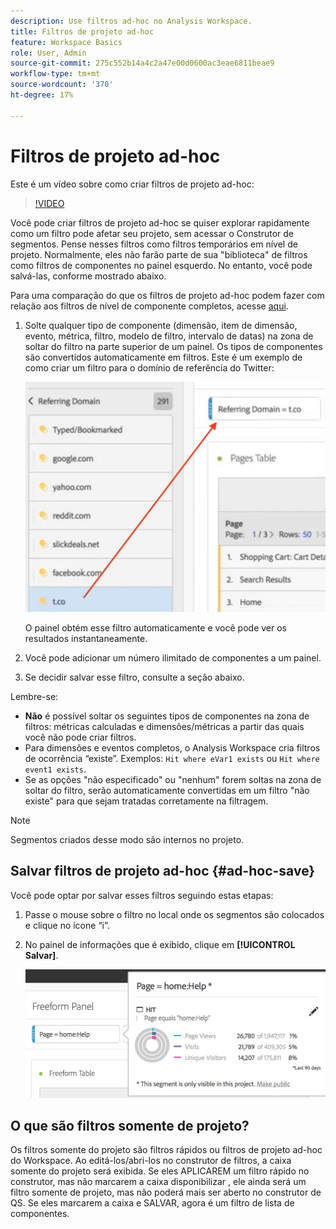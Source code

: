 ```yaml
---
description: Use filtros ad-hoc no Analysis Workspace.
title: Filtros de projeto ad-hoc
feature: Workspace Basics
role: User, Admin
source-git-commit: 275c552b14a4c2a47e00d0600ac3eae6811beae9
workflow-type: tm+mt
source-wordcount: '370'
ht-degree: 17%

---
```



# Filtros de projeto ad-hoc

Este é um vídeo sobre como criar filtros de projeto ad-hoc:

>[!VIDEO](https://video.tv.adobe.com/v/23978/?quality=12)

Você pode criar filtros de projeto ad-hoc se quiser explorar rapidamente como um filtro pode afetar seu projeto, sem acessar o Construtor de segmentos. Pense nesses filtros como filtros temporários em nível de projeto. Normalmente, eles não farão parte de sua &quot;biblioteca&quot; de filtros como filtros de componentes no painel esquerdo. No entanto, você pode salvá-las, conforme mostrado abaixo.

Para uma comparação do que os filtros de projeto ad-hoc podem fazer com relação aos filtros de nível de componente completos, acesse [aqui](/help/components/filters/filters-overview.md).

1. Solte qualquer tipo de componente (dimensão, item de dimensão, evento, métrica, filtro, modelo de filtro, intervalo de datas) na zona de soltar do filtro na parte superior de um painel. Os tipos de componentes são convertidos automaticamente em filtros.
Este é um exemplo de como criar um filtro para o domínio de referência do Twitter:

   ![](assets/ad-hoc1.png)

   O painel obtém esse filtro automaticamente e você pode ver os resultados instantaneamente.

1. Você pode adicionar um número ilimitado de componentes a um painel.
1. Se decidir salvar esse filtro, consulte a seção abaixo.

Lembre-se:

* **Não** é possível soltar os seguintes tipos de componentes na zona de filtros: métricas calculadas e dimensões/métricas a partir das quais você não pode criar filtros.
* Para dimensões e eventos completos, o Analysis Workspace cria filtros de ocorrência “existe”. Exemplos: `Hit where eVar1 exists` ou `Hit where event1 exists`.
* Se as opções &quot;não especificado&quot; ou &quot;nenhum&quot; forem soltas na zona de soltar do filtro, serão automaticamente convertidas em um filtro &quot;não existe&quot; para que sejam tratadas corretamente na filtragem.

>[!NOTE]
>
>Segmentos criados desse modo são internos no projeto.

## Salvar filtros de projeto ad-hoc {#ad-hoc-save}

Você pode optar por salvar esses filtros seguindo estas etapas:

1. Passe o mouse sobre o filtro no local onde os segmentos são colocados e clique no ícone “i”.
1. No painel de informações que é exibido, clique em **[!UICONTROL Salvar]**.

   ![](assets/segment-info.png)

## O que são filtros somente de projeto?

Os filtros somente do projeto são filtros rápidos ou filtros de projeto ad-hoc do Workspace. Ao editá-los/abri-los no construtor de filtros, a caixa somente do projeto será exibida. Se eles APLICAREM um filtro rápido no construtor, mas não marcarem a caixa disponibilizar , ele ainda será um filtro somente de projeto, mas não poderá mais ser aberto no construtor de QS. Se eles marcarem a caixa e SALVAR, agora é um filtro de lista de componentes.